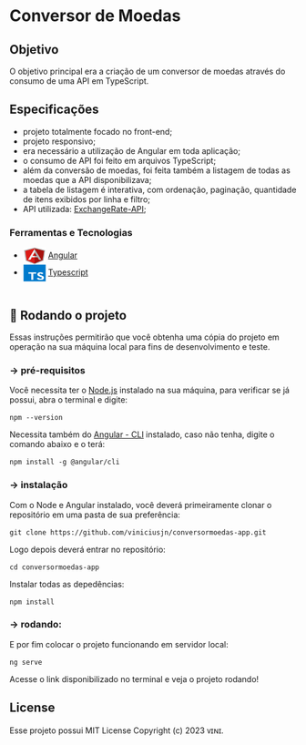 # Conversor de Moedas

## Objetivo
O objetivo principal era a criação de um conversor de moedas através do consumo de uma API em TypeScript.

## Especificações
- projeto totalmente focado no front-end;
- projeto responsivo;
- era necessário a utilização de Angular em toda aplicação;
- o consumo de API foi feito em arquivos TypeScript;
- além da conversão de moedas, foi feita também a listagem de todas as moedas que a API disponibilizava;
- a tabela de listagem é interativa, com ordenação, paginação, quantidade de itens exibidos por linha e filtro;
- API utilizada: [ExchangeRate-API](https://www.exchangerate-api.com/);

### Ferramentas e Tecnologias

* <img align="center" alt="Angular" height="30" width="40" href="#" src="https://raw.githubusercontent.com/devicons/devicon/1119b9f84c0290e0f0b38982099a2bd027a48bf1/icons/angularjs/angularjs-original.svg"> [Angular](https://angular.io/)
* <img align="center" alt="TypeScript" height="30" width="40" href="#" src="https://raw.githubusercontent.com/devicons/devicon/1119b9f84c0290e0f0b38982099a2bd027a48bf1/icons/typescript/typescript-original.svg"> [Typescript](https://www.typescriptlang.org/) 
<br><br>



## 🚀 Rodando o projeto

Essas instruções permitirão que você obtenha uma cópia do projeto em operação na sua máquina local para fins de desenvolvimento e teste.

### -> pré-requisitos

Você necessita ter o [Node.js](https://nodejs.org/en) instalado na sua máquina, para verificar se já possui, abra o terminal e digite:

```
npm --version
```

Necessita também do [Angular - CLI](https://angular.io/cli) instalado, caso não tenha, digite o comando abaixo e o terá:

```
npm install -g @angular/cli
```

### -> instalação

Com o Node e Angular instalado, você deverá primeiramente clonar o repositório em uma pasta de sua preferência:

```
git clone https://github.com/viniciusjn/conversormoedas-app.git
```

Logo depois deverá entrar no repositório:

```
cd conversormoedas-app
```

Instalar todas as depedências:

```
npm install
```

### -> rodando:

E por fim colocar o projeto funcionando em servidor local:

```
ng serve
```

Acesse o link disponibilizado no terminal e veja o projeto rodando!

## License
Esse projeto possui MIT License Copyright (c) 2023 ᴠɪɴɪ. 

